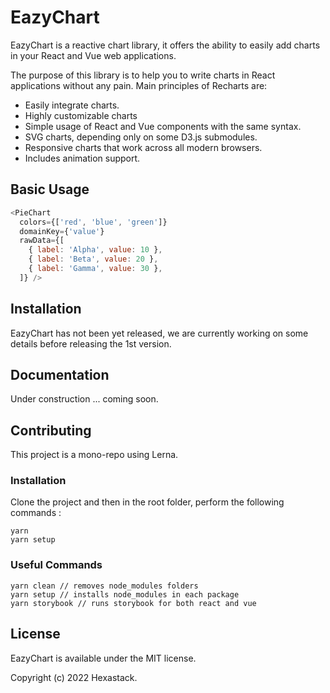# EazyChart

EazyChart is a reactive chart library, it offers the ability to easily add charts in your React and Vue web applications.

The purpose of this library is to help you to write charts in React applications without any pain. Main principles of Recharts are:

- Easily integrate charts.
- Highly customizable charts
- Simple usage of React and Vue components with the same syntax.
- SVG charts, depending only on some D3.js submodules.
- Responsive charts that work across all modern browsers.
- Includes animation support.

## Basic Usage

```js
<PieChart
  colors={['red', 'blue', 'green']}
  domainKey={'value'}
  rawData={[
    { label: 'Alpha', value: 10 },
    { label: 'Beta', value: 20 },
    { label: 'Gamma', value: 30 },
  ]} />
```
## Installation

EazyChart has not been yet released, we are currently working on some details before releasing the 1st version.


## Documentation

Under construction ... coming soon.

## Contributing

This project is a mono-repo using Lerna.

### Installation

Clone the project and then in the root folder, perform the following commands :
```
yarn
yarn setup
```

### Useful Commands
```
yarn clean // removes node_modules folders
yarn setup // installs node_modules in each package
yarn storybook // runs storybook for both react and vue
```

## License

EazyChart is available under the MIT license.

Copyright (c) 2022 Hexastack.
